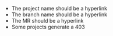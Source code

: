 - The project name should be a hyperlink
- The branch name should be a hyperlink
- The MR should be a hyperlink
- Some projects generate a 403
